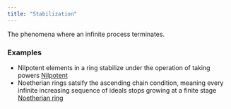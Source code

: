 ```yaml
---
title: "Stabilization"
---
```


The phenomena where an infinite process terminates.

### Examples
- Nilpotent elements in a ring stabilize under the operation of taking powers [Nilpotent](<notes/ntpy/Definitions/Ring theory/Nilpotent.md>)
- Noetherian rings satsify the ascending chain condition, meaning every infinite increasing sequence of ideals stops growing at a finite stage [Noetherian ring](<notes/ntpy/Definitions/Ring theory/Noetherian ring.md>)